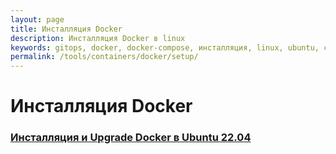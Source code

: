 ```yaml
---
layout: page
title: Инсталляция Docker
description: Инсталляция Docker в linux
keywords: gitops, docker, docker-compose, инсталляция, linux, ubuntu, centos
permalink: /tools/containers/docker/setup/
---
```


# Инсталляция Docker

### [Инсталляция и Upgrade Docker в Ubuntu 22.04](/tools/containers/docker/setup/ubuntu/)
